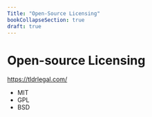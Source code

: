 ```yaml
---
Title: "Open-Source Licensing"
bookCollapseSection: true
draft: true
---
```


# Open-source Licensing

https://tldrlegal.com/

- MIT
- GPL
- BSD
